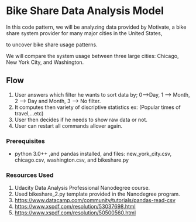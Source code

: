 # Bike Share Data Analysis Model

In this code pattern, we will be analyzing data provided by Motivate, a bike share system provider for many major cities in the United States, 

to uncover bike share usage patterns. 

We  will compare the system usage between three large cities: Chicago, New York City, and Washington.

## Flow

1. User answers which filter he wants to sort data by; 0-->Day, 1 --> Month, 2 --> Day and Month, 3 --> No filter.
2. It computes then variety of discriptive statistics ex: (Popular times of travel,...etc)
3. User then decides if he needs to show raw data or not.
4. User can restart all commands allover again.

### Prerequisites

* python 3.0++ ,and pandas installed, and files: new_york_city.csv, chicago.csv, washington.csv, and bikeshare.py

### Resources Used

1. Udacity Data Analysis Professional Nanodegree course.
2. Used bikeshare_2.py template provided in the Nanodegree program.
3. https://www.datacamp.com/community/tutorials/pandas-read-csv
4. https://www.xspdf.com/resolution/53037698.html
5. https://www.xspdf.com/resolution/50500560.html
